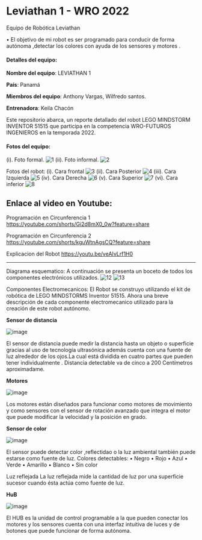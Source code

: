 # Leviathan 1 - WRO 2022
Equipo de Robótica Leviathan 

•	El objetivo de mi robot es ser programado para conducir de forma autónoma ,detectar  los colores con ayuda de los sensores y motores  .

#### Detalles del equipo:

**Nombre del equipo**: LEVIATHAN 1

**País**: Panamá

**Miembros del equipo**: Anthony Vargas, Wilfredo santos.

**Entrenadora**: Keila Chacón

Este repositorio abarca, un reporte detallado del robot LEGO MINDSTORM INVENTOR 51515 que participa en la competencia WRO-FUTUROS INGENIEROS en la temporada 2022.


#### Fotos del equipo:
(i). Foto formal.
![1](https://user-images.githubusercontent.com/112026718/186894868-c5044ce0-ed28-4a97-9b8f-ca73fc39142d.JPG)
(ii). Foto informal.
![2](https://user-images.githubusercontent.com/112026718/186894875-5a109659-c39c-4a08-bfbf-b7d6791696a0.JPG)

Fotos del robot:
(i).	Cara frontal
![3](https://user-images.githubusercontent.com/112026718/186894881-e6c93e30-fa5d-443f-96cf-4c87902083ea.JPG)
(ii).	Cara Posterior
![4](https://user-images.githubusercontent.com/112026718/186894889-f823e822-647a-4194-a0ca-5c6561b170e2.JPG)
(iii). Cara Izquierda
![5](https://user-images.githubusercontent.com/112026718/186894899-4f1c1566-86b3-42fb-af0b-c99fb916232b.JPG)
(iv).	Cara Derecha
![6](https://user-images.githubusercontent.com/112026718/186894926-784a4d4d-f232-478f-943b-bd9a352bf2cf.JPG)
(v).	Cara Superior
![7](https://user-images.githubusercontent.com/112026718/186894934-d3fe405b-22f5-401d-9715-656793bf07b0.JPG)
(vi).	Cara inferior
![8](https://user-images.githubusercontent.com/112026718/186894949-ecdfdb21-46ed-46e1-bb1f-75fb822e87ea.JPG)

## **Enlace al video en Youtube**:
Programación en Circunferencia 1
https://youtube.com/shorts/Gi2d8mX0_0w?feature=share

Programación en Circunferencia 2
https://youtube.com/shorts/kguWtnAgsCQ?feature=share

Explicacion del Robot
https://youtu.be/veAIvLrf1H0

------------

Diagrama esquematico:
A continuación se presenta un boceto de todos los componentes electrónicos utilizados.
![12](https://user-images.githubusercontent.com/112026718/186931016-3884012e-07c9-4272-a5bc-e2a63f99a4ae.png)
![13](https://user-images.githubusercontent.com/112026718/186930663-e8b6fff5-9fa6-40ae-8b62-ec4e38f47d8f.png)

Componentes Electromecanicos:
El Robot se construyo utilizando el kit de robótica de LEGO MINDSTORMS Inventor 51515. Ahora una breve descripción de cada componente electromecanico utilizado para la creación de este robot autónomo.

**Sensor de distancia**

![image](https://user-images.githubusercontent.com/112026718/186931149-0c934e7d-a09b-47c3-8b9e-018c4d5cca7a.png)

El sensor de distancia puede medir la distancia hasta un objeto o superficie gracias al uso de tecnología ultrasónica además cuenta con una fuente  de  luz alrededor de los ojos.La cual está dividida en cuatro partes que pueden tener individualmente .
Distancia detectable va de cinco a 200 Centímetros aproximadame.

**Motores**

![image](https://user-images.githubusercontent.com/112026718/186931201-a2e1a7b2-9a1e-40fa-aedf-056adbae93d2.png)

Los motores están diseñados para funcionar como motores de movimiento y como sensores con el sensor de rotación avanzado que integra el motor que puede modificar la velocidad y la posición en grado.

**Sensor de color**

![image](https://user-images.githubusercontent.com/112026718/186931242-cf1a4b3f-1395-4366-a045-6669264cfdc5.png)

El sensor puede detectar color ,reflectidao o la luz ambiental también puede estarse como fuente de luz.
Colores detectables:
• Negro
• Rojo
• Azul
• Verde
• Amarillo
• Blanco
• Sin color

Luz reflejada
La luz reflejada mide la cantidad de luz por una superficie sucesor cuando ésta actúa como fuente de luz.

**HuB**

![image](https://user-images.githubusercontent.com/112026718/186931301-1a0ad68f-c5a6-40b5-ba1e-12b4973ca8df.png)

El HUB es la unidad de control programable a la que pueden conectar los motores y los sensores cuenta con una interfaz intuitiva de luces y de botones que puede funcionar de forma autónoma.    
